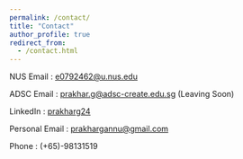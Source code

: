 ```yaml
---
permalink: /contact/
title: "Contact"
author_profile: true
redirect_from:
  - /contact.html
---
```


NUS Email : [e0792462@u.nus.edu](mailto:e0792462@u.nus.edu)

ADSC Email : [prakhar.g@adsc-create.edu.sg](mailto:prakhar.g@adsc-create.edu.sg) (Leaving Soon)

LinkedIn : [prakharg24](https://www.linkedin.com/in/prakharg24/)

Personal Email : [prakhargannu@gmail.com](mailto:prakhargannu@gmail.com)

Phone : (+65)-98131519

